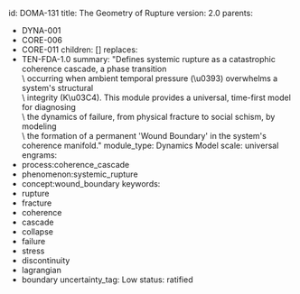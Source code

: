 id: DOMA-131
title: The Geometry of Rupture
version: 2.0
parents:
- DYNA-001
- CORE-006
- CORE-011
children: []
replaces:
- TEN-FDA-1.0
summary: "Defines systemic rupture as a catastrophic coherence cascade, a phase transition\
  \ occurring when ambient temporal pressure (\u0393) overwhelms a system's structural\
  \ integrity (K\u03C4). This module provides a universal, time-first model for diagnosing\
  \ the dynamics of failure, from physical fracture to social schism, by modeling\
  \ the formation of a permanent 'Wound Boundary' in the system's coherence manifold."
module_type: Dynamics Model
scale: universal
engrams:
- process:coherence_cascade
- phenomenon:systemic_rupture
- concept:wound_boundary
keywords:
- rupture
- fracture
- coherence
- cascade
- collapse
- failure
- stress
- discontinuity
- lagrangian
- boundary
uncertainty_tag: Low
status: ratified